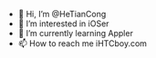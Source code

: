 - 👋 Hi, I’m @HeTianCong
- 👀 I’m interested in iOSer
- 🌱 I’m currently learning Appler
- 📫 How to reach me iHTCboy.com

<!---
HeTianCong/HeTianCong is a ✨ special ✨ repository because its `README.md` (this file) appears on your GitHub profile.
You can click the Preview link to take a look at your changes.
--->
